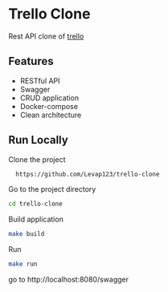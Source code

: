 
# Trello Clone

Rest API clone of [trello](https://trello.com/)


## Features

- RESTful API
- Swagger
- CRUD application
- Docker-compose
- Clean architecture



## Run Locally

Clone the project

```bash
  https://github.com/Levap123/trello-clone
```

Go to the project directory

```bash
cd trello-clone
```

Build application

```bash
make build
```
Run
```bash
make run
```
go to http://localhost:8080/swagger
